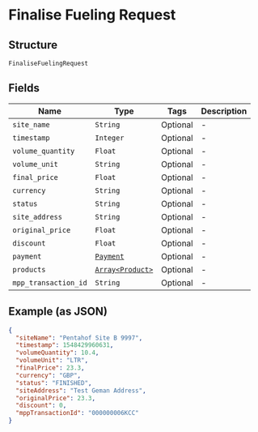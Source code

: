 
# Finalise Fueling Request

## Structure

`FinaliseFuelingRequest`

## Fields

| Name | Type | Tags | Description |
|  --- | --- | --- | --- |
| `site_name` | `String` | Optional | - |
| `timestamp` | `Integer` | Optional | - |
| `volume_quantity` | `Float` | Optional | - |
| `volume_unit` | `String` | Optional | - |
| `final_price` | `Float` | Optional | - |
| `currency` | `String` | Optional | - |
| `status` | `String` | Optional | - |
| `site_address` | `String` | Optional | - |
| `original_price` | `Float` | Optional | - |
| `discount` | `Float` | Optional | - |
| `payment` | [`Payment`](../../doc/models/payment.md) | Optional | - |
| `products` | [`Array<Product>`](../../doc/models/product.md) | Optional | - |
| `mpp_transaction_id` | `String` | Optional | - |

## Example (as JSON)

```json
{
  "siteName": "Pentahof Site B 9997",
  "timestamp": 1548429960631,
  "volumeQuantity": 10.4,
  "volumeUnit": "LTR",
  "finalPrice": 23.3,
  "currency": "GBP",
  "status": "FINISHED",
  "siteAddress": "Test Geman Address",
  "originalPrice": 23.3,
  "discount": 0,
  "mppTransactionId": "000000006KCC"
}
```

